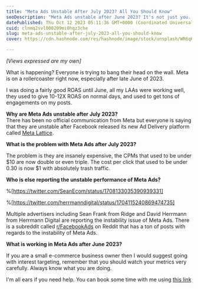 ```yaml
---
title: "Meta Ads Unstable After July 2023? All You Should Know"
seoDescription: "Meta Ads unstable after June 2023? It's not just you. There are other advertisers reporting the same. This post discusses what is happening."
datePublished: Thu Oct 12 2023 05:11:36 GMT+0000 (Coordinated Universal Time)
cuid: clnmq2svl000209mi0hqz3che
slug: meta-ads-unstable-after-july-2023-all-you-should-know
cover: https://cdn.hashnode.com/res/hashnode/image/stock/unsplash/WR6qHgdWS-Y/upload/ef87ccbece8a6b781872f0744c0083fb.jpeg

---
```


*\[Views expressed are my own\]*

What is happening? Everyone is trying to bang their head on the wall. Meta is on a rollercoaster right now, especially after late June of 2023.

I was doing a fairly good ROAS until June, all my LAAs were working well, they used to give 10-12X ROAS on normal days, and used to get tons of engagements on my posts.

**Why are Meta Ads unstable after July 2023?**  
There has been no official communication from Meta but everyone is saying that they are unstable after Facebook released its new Ad Delivery platform called [Meta Lattice](https://ai.meta.com/blog/ai-ads-performance-efficiency-meta-lattice/).

**What is the problem with Meta Ads after July 2023?**

The problem is they are insanely expensive, the CPMs that used to be under $10 are now double or even triple. The cost per click that used to be under 0.30 is now $1 with absolutely trash traffic.

**Who is else reporting the unstable performance of Meta Ads?**

%[https://twitter.com/SeanEcom/status/1708133035390939331] 

%[https://twitter.com/herrmanndigital/status/1704115240869474735] 

Multiple advertisers including Sean Frank from Ridge and David Herrmann from Herrmann Digital are reporting the instability issue of Meta Ads. There is a subreddit called [r/FacebookAds](https://www.reddit.com/r/FacebookAds/) on Reddit that has a ton of posts with regards to the instability of Meta Ads.

**What is working in Meta Ads after June 2023?**

If you are a small e-commerce business owner then I would suggest going with interest targeting, remember that you should watch your metrics very carefully. Always know what you are doing.

I'm all ears if you need help. You can book some time with me using [this link](https://calendly.com/dessusmedia)